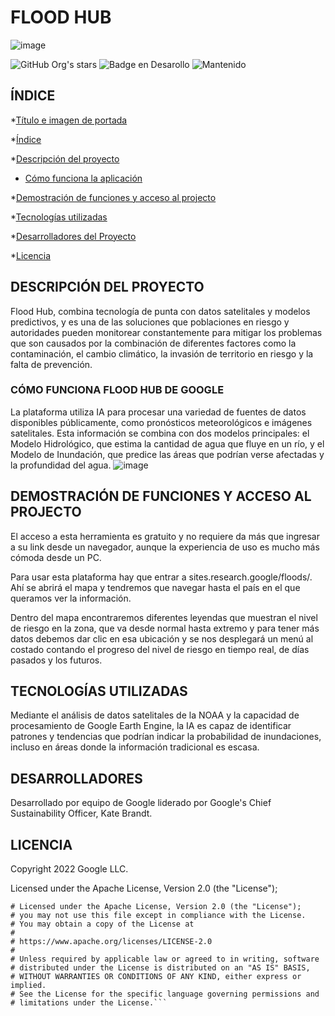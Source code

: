 # FLOOD HUB
![image](https://github.com/user-attachments/assets/09a07c1e-5824-47d2-b9f5-91e20fc7f4dd)

![GitHub Org's stars](https://img.shields.io/github/stars/camilafernanda?style=social)
![Badge en Desarollo](https://img.shields.io/badge/STATUS-EN%20DESAROLLO-green)
![Mantenido](https://img.shields.io/badge/MAINTAINED%3F-YES-green.svg)


## ÍNDICE

*[Título e imagen de portada](#FLOD_HUB)

*[Índice](##ÍNDICE)

*[Descripción del proyecto](#DESCRIPCIÓN-DEL-PROYECTO)

* [Cómo funciona la aplicación](##CÓMO-FUNCIONA-FLOOD-HUB-DE-GOOGLE)

*[Demostración de funciones y acceso al projecto](#demostración-de-funciones-y-acceso-al-projecto)

*[Tecnologías utilizadas](#TECNOLOGÍAS-UTILIZADAS)

*[Desarrolladores del Proyecto](#DESARROLLADORES)

*[Licencia](#LICENCIA)


## DESCRIPCIÓN DEL PROYECTO

Flood Hub, combina tecnología de punta con datos satelitales y modelos predictivos, y es una de las soluciones que poblaciones en riesgo y 
autoridades pueden monitorear constantemente para mitigar los problemas que son causados por la combinación de diferentes factores como la
contaminación, el cambio climático, la invasión de territorio en riesgo y la falta de prevención.

### CÓMO FUNCIONA FLOOD HUB DE GOOGLE

La plataforma utiliza IA para procesar una variedad de fuentes de datos disponibles públicamente, como pronósticos meteorológicos e imágenes
satelitales. Esta información se combina con dos modelos principales: el Modelo Hidrológico, que estima la cantidad de agua que fluye en un
río, y el Modelo de Inundación, que predice las áreas que podrían verse afectadas y la profundidad del agua.
![image](https://github.com/user-attachments/assets/578d3973-2072-4f13-b1e1-d7e6d4aa7c2d)


## DEMOSTRACIÓN DE FUNCIONES Y ACCESO AL PROJECTO

El acceso a esta herramienta es gratuito y no requiere da más que ingresar a su link desde un navegador, aunque la experiencia de uso es mucho
más cómoda desde un PC.

Para usar esta plataforma hay que entrar a sites.research.google/floods/. Ahí se abrirá el mapa y tendremos que navegar hasta el país en el que
queramos ver la información.

Dentro del mapa encontraremos diferentes leyendas que muestran el nivel de riesgo en la zona, que va desde normal hasta extremo y para tener más
datos debemos dar clic en esa ubicación y se nos desplegará un menú al costado contando el progreso del nivel de riesgo en tiempo real, de días
pasados y los futuros.

## TECNOLOGÍAS UTILIZADAS

Mediante el análisis de datos satelitales de la NOAA y la capacidad de procesamiento de Google Earth Engine, la IA es capaz de identificar
patrones y tendencias que podrían indicar la probabilidad de inundaciones, incluso en áreas donde la información tradicional es escasa.

## DESARROLLADORES

Desarrollado por equipo de Google liderado por Google's Chief Sustainability Officer, Kate Brandt.

## LICENCIA

Copyright 2022 Google LLC.

Licensed under the Apache License, Version 2.0 (the "License");


```#@title Default title text
# Licensed under the Apache License, Version 2.0 (the "License");
# you may not use this file except in compliance with the License.
# You may obtain a copy of the License at
#
# https://www.apache.org/licenses/LICENSE-2.0
#
# Unless required by applicable law or agreed to in writing, software
# distributed under the License is distributed on an "AS IS" BASIS,
# WITHOUT WARRANTIES OR CONDITIONS OF ANY KIND, either express or implied.
# See the License for the specific language governing permissions and
# limitations under the License.```

